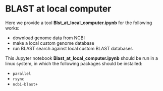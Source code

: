 # BLAST at local computer
Here we provide a tool **Blst_at_local_computer.ipynb** for the following works:
* download genome data from NCBI
* make a local custom genome database
* run BLAST search against local custom BLAST databases

This Jupyter notebook **Blast_at_local_computer.ipynb** should be run in a linux system, in which the following packages should be installed:
* `parallel`
* `rsync` 
* `ncbi-blast+` 
